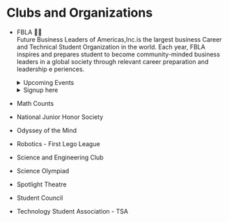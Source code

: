 # Clubs and Organizations

* FBLA 🧑‍⚕️ <br>
  Future Business Leaders of Americas,Inc.is the largest business Career and Technical Student Organization in the world. Each year, FBLA inspires and prepares student to become community-minded business leaders in a global society through relevant career preparation and leadership e periences.
  <details>
    <summary> Upcoming Events </summary>
    * FBLA meeting Club will meet Regularly every Wednesday at 4pm <br>
    * Regional Competitive Event Conference
        * March 20, 2025
    
  </details>
  <details>
    <summary>
      Signup here
    </summary>
  </details>
  
* Math Counts
* National Junior Honor Society
* Odyssey of the Mind
* Robotics - First Lego League
* Science and Engineering Club
* Science Olympiad
* Spotlight Theatre
* Student Council
* Technology Student Association - TSA
